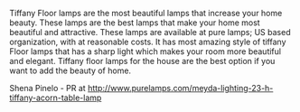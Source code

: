 
Tiffany Floor lamps are the most beautiful lamps that increase your home beauty.  These lamps are the best lamps that make your home most beautiful and attractive. These lamps are available at pure lamps; US based organization, with at reasonable costs. It has most amazing style of tiffany Floor lamps that has a sharp light which makes your room more beautiful and elegant. Tiffany floor lamps for the house are the best option if you want to add the beauty of home.

Shena Pinelo - PR at http://www.purelamps.com/meyda-lighting-23-h-tiffany-acorn-table-lamp


